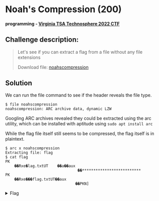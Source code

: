 # Noah's Compression (200)
#### programming - [Virginia TSA Technosphere 2022 CTF](../main.md)

## Challenge description:
> Let's see if you can extract a flag from a file without any file extensions
> 
> Download file: [noahscompression](../assets/noahscompression)

## Solution 
We can run the file command to see if the header reveals the file type.

```
$ file noahscompression
noahscompression: ARC archive data, dynamic LZW
```

Googling ARC archives revealed they could be extracted using the arc utility, which can be installed with aptitude using `sudo apt install arc` 

While the flag file itself still seems to be compressed, the flag itself is in plaintext.
```
$ arc x noahscompression
Extracting file: flag
$ cat flag
PK
    ��Rxe�lag.txtUT    ��a��aux
                                ��**************************
PK
    ��Rxe���flag.txtUT��aux
                               ��PKN]
```

<details> 
    <summary>Flag</summary>
flag{twoofeachcompression}
</details>